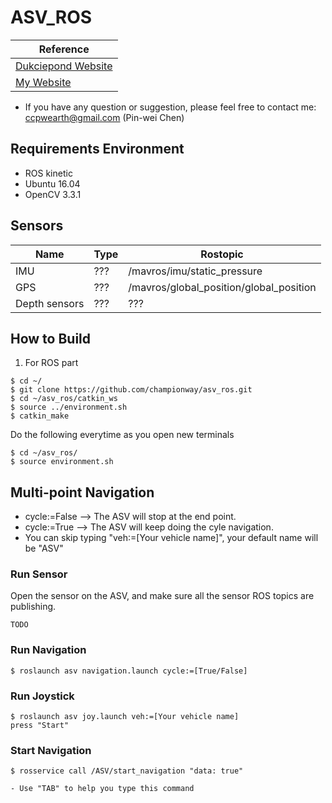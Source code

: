 # ASV_ROS


|Reference|
|---------|
|[Dukciepond Website](https://robotx-nctu.github.io/duckiepond)|
|[My Website](https://championway.github.io)|

- If you have any question or suggestion, please feel free to contact me:
ccpwearth@gmail.com (Pin-wei Chen)

## Requirements Environment

- ROS kinetic
- Ubuntu 16.04
- OpenCV 3.3.1

## Sensors

|Name | Type | Rostopic |
|-------		|--------	|--------	|
|IMU		|???		|/mavros/imu/static_pressure		|
|GPS			|???		|/mavros/global_position/global_position	|
|Depth sensors	|???		|???		|

## How to Build
1. For ROS part
```
$ cd ~/
$ git clone https://github.com/championway/asv_ros.git
$ cd ~/asv_ros/catkin_ws
$ source ../environment.sh
$ catkin_make
```

Do the following everytime as you open new terminals
```
$ cd ~/asv_ros/
$ source environment.sh
```

## Multi-point Navigation
- cycle:=False --> The ASV will stop at the end point.
- cycle:=True --> The ASV will keep doing the cyle navigation.
- You can skip typing "veh:=[Your vehicle name]", your default name will be "ASV"

### Run Sensor
Open the sensor on the ASV, and make sure all the sensor ROS topics are publishing.
```
TODO
```

### Run Navigation
```
$ roslaunch asv navigation.launch cycle:=[True/False]
```

### Run Joystick
```
$ roslaunch asv joy.launch veh:=[Your vehicle name]
press "Start"
```
### Start Navigation
```
$ rosservice call /ASV/start_navigation "data: true" 

- Use "TAB" to help you type this command
```
